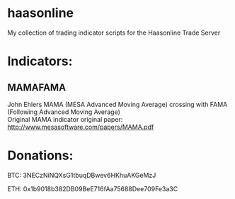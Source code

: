 # haasonline
My collection of trading indicator scripts for the Haasonline Trade Server

# Indicators:
## MAMAFAMA 
John Ehlers MAMA (MESA Advanced Moving Average) crossing with FAMA (Following Advanced Moving Average)  
Original MAMA indicator original paper: http://www.mesasoftware.com/papers/MAMA.pdf


# Donations:
BTC: 3NECzNiNQXsG1tbuqDBwev6HKhuAKGeMzJ

ETH: 0x1b9018b382DB09BeE716fAa75688Dee709Fe3a3C
